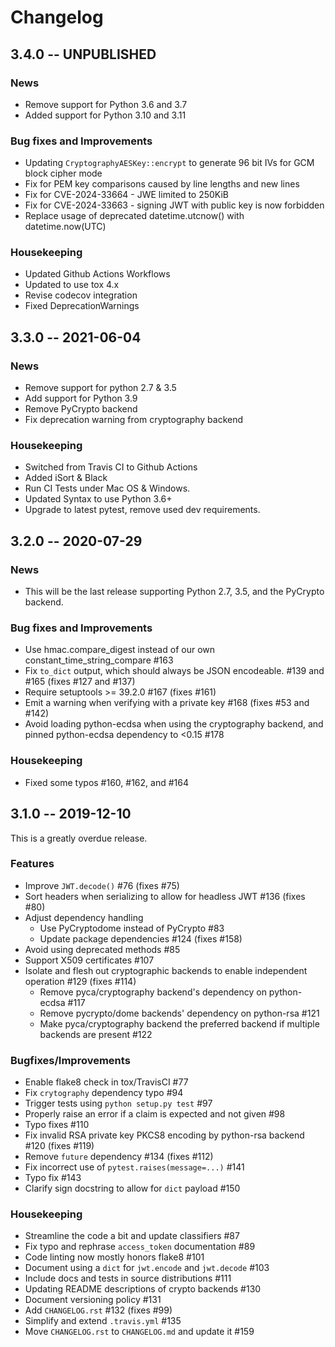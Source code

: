 # Changelog #

## 3.4.0 -- UNPUBLISHED ##

### News ###

* Remove support for Python 3.6 and 3.7
* Added support for Python 3.10 and 3.11

### Bug fixes and Improvements ###
* Updating `CryptographyAESKey::encrypt` to generate 96 bit IVs for GCM block
  cipher mode
* Fix for PEM key comparisons caused by line lengths and new lines
* Fix for CVE-2024-33664 - JWE limited to 250KiB
* Fix for CVE-2024-33663 - signing JWT with public key is now forbidden
* Replace usage of deprecated datetime.utcnow() with datetime.now(UTC) 

### Housekeeping ###

* Updated Github Actions Workflows
* Updated to use tox 4.x
* Revise codecov integration
* Fixed DeprecationWarnings

## 3.3.0 -- 2021-06-04 ##

### News ###

* Remove support for python 2.7 & 3.5
* Add support for Python 3.9
* Remove PyCrypto backend
* Fix deprecation warning from cryptography backend

### Housekeeping ###

* Switched from Travis CI to Github Actions
* Added iSort & Black
* Run CI Tests under Mac OS & Windows.
* Updated Syntax to use Python 3.6+
* Upgrade to latest pytest, remove used dev requirements.

## 3.2.0 -- 2020-07-29 ##

### News ###

* This will be the last release supporting Python 2.7, 3.5, and the PyCrypto
  backend.

### Bug fixes and Improvements ###

* Use hmac.compare_digest instead of our own constant_time_string_compare #163
* Fix `to_dict` output, which should always be JSON encodeable. #139 and #165
  (fixes #127 and #137)
* Require setuptools >= 39.2.0 #167 (fixes #161)
* Emit a warning when verifying with a private key #168 (fixes #53 and #142)
* Avoid loading python-ecdsa when using the cryptography backend, and pinned
  python-ecdsa dependency to <0.15 #178

### Housekeeping ###

* Fixed some typos #160, #162, and #164

## 3.1.0 -- 2019-12-10 ##

This is a greatly overdue release.

### Features ###

* Improve `JWT.decode()` #76 (fixes #75)
* Sort headers when serializing to allow for headless JWT #136 (fixes #80)
* Adjust dependency handling
  - Use PyCryptodome instead of PyCrypto #83
  - Update package dependencies #124 (fixes #158)
* Avoid using deprecated methods #85
* Support X509 certificates #107
* Isolate and flesh out cryptographic backends to enable independent operation #129 (fixes #114)
  - Remove pyca/cryptography backend's dependency on python-ecdsa #117
  - Remove pycrypto/dome backends' dependency on python-rsa #121
  - Make pyca/cryptography backend the preferred backend if multiple backends are present #122

### Bugfixes/Improvements ###

* Enable flake8 check in tox/TravisCI #77
* Fix `crytography` dependency typo #94
* Trigger tests using `python setup.py test` #97
* Properly raise an error if a claim is expected and not given #98
* Typo fixes #110
* Fix invalid RSA private key PKCS8 encoding by python-rsa backend #120 (fixes #119)
* Remove `future` dependency #134 (fixes #112)
* Fix incorrect use of `pytest.raises(message=...)` #141
* Typo fix #143
* Clarify sign docstring to allow for `dict` payload #150

### Housekeeping ###

* Streamline the code a bit and update classifiers #87
* Fix typo and rephrase `access_token` documentation #89
* Code linting now mostly honors flake8 #101
* Document using a `dict` for `jwt.encode` and `jwt.decode` #103
* Include docs and tests in source distributions #111
* Updating README descriptions of crypto backends #130
* Document versioning policy #131
* Add `CHANGELOG.rst` #132 (fixes #99)
* Simplify and extend `.travis.yml` #135
* Move `CHANGELOG.rst` to `CHANGELOG.md` and update it #159
